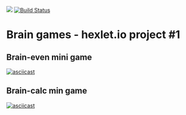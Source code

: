 <a href="https://codeclimate.com/github/Alex-K1m/project-lvl1-s388/maintainability"><img src="https://api.codeclimate.com/v1/badges/57634c0d925d89a5cfe4/maintainability" /></a>
[![Build Status](https://travis-ci.org/Alex-K1m/project-lvl1-s388.svg?branch=master)](https://travis-ci.org/Alex-K1m/project-lvl1-s388)

# Brain games - hexlet.io project #1

## Brain-even mini game

[![asciicast](https://asciinema.org/a/EOqRzUOzuM1IS1RDreDMyEbcn.svg)](https://asciinema.org/a/EOqRzUOzuM1IS1RDreDMyEbcn)

## Brain-calc min game

[![asciicast](https://asciinema.org/a/aSniOpvww61TtFAYIQ6P4IC7I.svg)](https://asciinema.org/a/aSniOpvww61TtFAYIQ6P4IC7I)
